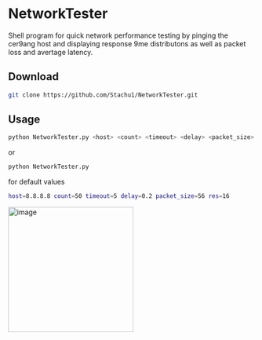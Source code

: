 # NetworkTester
Shell program for quick network performance testing by pinging the cer9ang host and displaying response 9me distributons as well as packet loss and avertage latency.

## Download
```bash
git clone https://github.com/Stachu1/NetworkTester.git
```

## Usage
```bash
python NetworkTester.py <host> <count> <timeout> <delay> <packet_size> <Distribution resolution>
```
or
```bash
python NetworkTester.py
```
for default values
```bash
host=8.8.8.8 count=50 timeout=5 delay=0.2 packet_size=56 res=16
```


<img width="255" alt="image" src="https://github.com/Stachu1/NetworkTester/assets/77758413/c7b6b0d6-9201-4682-bdf2-c64e831b72fc">

